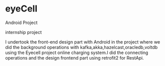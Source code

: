 # eyeCell
Android Project

internship project

I undertook the front-end design part with Android in the project where we did the background operations with kafka,akka,hazelcast,oracledb,voltdb 
using the Eyecell project online charging system.I did the connecting operations and the design frontend part using retrofit2 for RestApi.
